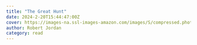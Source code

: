 ```yaml
---
title: "The Great Hunt"
date: 2024-2-20T15:44:47:00Z
cover: https://images-na.ssl-images-amazon.com/images/S/compressed.photo.goodreads.com/books/1659905799i/233649.jpg
author: Robert Jordan
category: read
---
```

